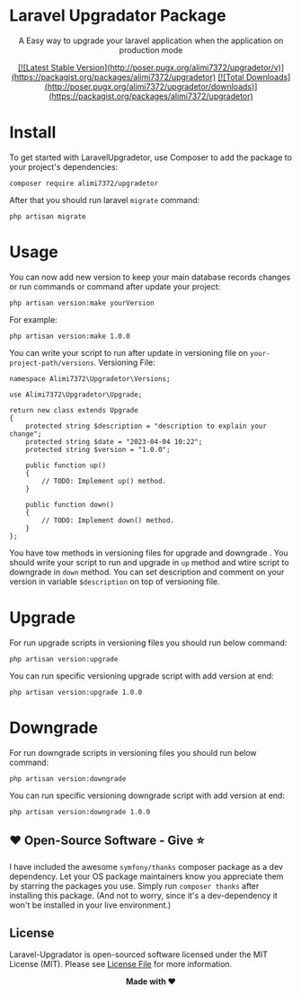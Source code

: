 # Laravel Upgradator Package
<p align="center">
A Easy way to upgrade your laravel application when the application on production mode 
</p>


<p align="center">
<a href="https://packagist.org/packages/alimi7372/upgradetor" target="_blank">
[![Latest Stable Version](http://poser.pugx.org/alimi7372/upgradetor/v)](https://packagist.org/packages/alimi7372/upgradetor)</a>
<a href="https://packagist.org/packages/alimi7372/upgradetor" target="_blank">
[![Total Downloads](http://poser.pugx.org/alimi7372/upgradetor/downloads)](https://packagist.org/packages/alimi7372/upgradetor)</a>
</p>

# Install

To get started with LaravelUpgradetor, use Composer to add the package to your project's dependencies:

```
composer require alimi7372/upgradetor
```
After that you should run laravel `migrate` command:
```
php artisan migrate
```

# Usage

You can now add new version to keep your main database records changes or run  commands or command after update your project:

```
php artisan version:make yourVersion
``` 

For example:

```
php artisan version:make 1.0.0
```

You can write your script to run after update in versioning file on `your-project-path/versions`.
Versioning File:

    namespace Alimi7372\Upgradetor\Versions;
	
    use Alimi7372\Upgradetor\Upgrade;
	
    return new class extends Upgrade
    {
        protected string $description = "description to explain your change";
        protected string $date = "2023-04-04 10:22";
        protected string $version = "1.0.0";
    
        public function up()
        {
            // TODO: Implement up() method.
        }
    
        public function down()
        {
            // TODO: Implement down() method.
        }
    };

You have tow methods in versioning files for upgrade and downgrade . You should write your script to run and upgrade in `up` method and wtire script to downgrade in `down` method.
You can  set description and comment on your version in variable `$description` on top of versioning file.

# Upgrade
For run upgrade scripts in versioning files you should run below command:

```
php artisan version:upgrade
```
You can run specific versioning upgrade script with add version at end:
```
php artisan version:upgrade 1.0.0
```
# Downgrade
For run downgrade scripts in versioning files you should run below command:

```
php artisan version:downgrade
```
You can run specific versioning downgrade script with add version at end:
```
php artisan version:downgrade 1.0.0
```


## ❤️ Open-Source Software - Give ⭐️

I have included the awesome `symfony/thanks` composer package as a dev
dependency.
Let your OS package maintainers know you appreciate them by starring
the packages you use.
Simply run `composer thanks` after installing this package.
(And not to worry, since it's a dev-dependency it won't be installed in your
live environment.)

## License

Laravel-Upgradator is open-sourced software licensed under the MIT License (MIT). Please see [License File](LICENSE.md) for more information.

<p align="center"> <b>Made with ❤️ <b> </p>
